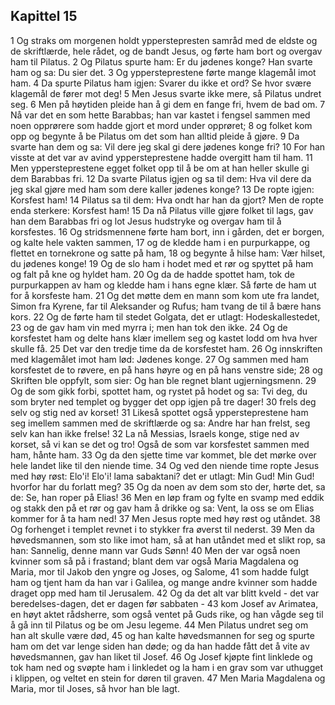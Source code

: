 ## Kapittel 15

1 Og straks om morgenen holdt ypperstepresten samråd med de eldste og de skriftlærde, hele rådet, og de bandt Jesus, og førte ham bort og overgav ham til Pilatus.
2 Og Pilatus spurte ham: Er du jødenes konge? Han svarte ham og sa: Du sier det.
3 Og yppersteprestene førte mange klagemål imot ham.
4 Da spurte Pilatus ham igjen: Svarer du ikke et ord? Se hvor svære klagemål de fører mot deg!
5 Men Jesus svarte ikke mere, så Pilatus undret seg.
6 Men på høytiden pleide han å gi dem en fange fri, hvem de bad om.
7 Nå var det en som hette Barabbas; han var kastet i fengsel sammen med noen opprørere som hadde gjort et mord under opprøret;
8 og folket kom opp og begynte å be Pilatus om det som han alltid pleide å gjøre.
9 Da svarte han dem og sa: Vil dere jeg skal gi dere jødenes konge fri?
10 For han visste at det var av avind yppersteprestene hadde overgitt ham til ham.
11 Men yppersteprestene egget folket opp til å be om at han heller skulle gi dem Barabbas fri.
12 Da svarte Pilatus igjen og sa til dem: Hva vil dere da jeg skal gjøre med ham som dere kaller jødenes konge?
13 De ropte igjen: Korsfest ham!
14 Pilatus sa til dem: Hva ondt har han da gjort? Men de ropte enda sterkere: Korsfest ham!
15 Da nå Pilatus ville gjøre folket til lags, gav han dem Barabbas fri og lot Jesus hudstryke og overgav ham til å korsfestes.
16 Og stridsmennene førte ham bort, inn i gården, det er borgen, og kalte hele vakten sammen,
17 og de kledde ham i en purpurkappe, og flettet en tornekrone og satte på ham,
18 og begynte å hilse ham: Vær hilset, du jødenes konge!
19 Og de slo ham i hodet med et rør og spyttet på ham og falt på kne og hyldet ham.
20 Og da de hadde spottet ham, tok de purpurkappen av ham og kledde ham i hans egne klær. Så førte de ham ut for å korsfeste ham.
21 Og det møtte dem en mann som kom ute fra landet, Simon fra Kyrene, far til Aleksander og Rufus; ham tvang de til å bære hans kors.
22 Og de førte ham til stedet Golgata, det er utlagt: Hodeskallestedet,
23 og de gav ham vin med myrra i; men han tok den ikke.
24 Og de korsfestet ham og delte hans klær imellem seg og kastet lodd om hva hver skulle få.
25 Det var den tredje time da de korsfestet ham.
26 Og innskriften med klagemålet imot ham lød: Jødenes konge.
27 Og sammen med ham korsfestet de to røvere, en på hans høyre og en på hans venstre side;
28 og Skriften ble oppfylt, som sier: Og han ble regnet blant ugjerningsmenn.
29 Og de som gikk forbi, spottet ham, og rystet på hodet og sa: Tvi deg, du som bryter ned templet og bygger det opp igjen på tre dager!
30 frels deg selv og stig ned av korset!
31 Likeså spottet også yppersteprestene ham seg imellem sammen med de skriftlærde og sa: Andre har han frelst, seg selv kan han ikke frelse!
32 La nå Messias, Israels konge, stige ned av korset, så vi kan se det og tro! Også de som var korsfestet sammen med ham, hånte ham.
33 Og da den sjette time var kommet, ble det mørke over hele landet like til den niende time.
34 Og ved den niende time ropte Jesus med høy røst: Elo'i! Elo'i! lama sabaktani? det er utlagt: Min Gud! Min Gud! hvorfor har du forlatt meg?
35 Og da noen av dem som sto der, hørte det, sa de: Se, han roper på Elias!
36 Men en løp fram og fylte en svamp med eddik og stakk den på et rør og gav ham å drikke og sa: Vent, la oss se om Elias kommer for å ta ham ned!
37 Men Jesus ropte med høy røst og utåndet.
38 Og forhenget i templet revnet i to stykker fra øverst til nederst.
39 Men da høvedsmannen, som sto like imot ham, så at han utåndet med et slikt rop, sa han: Sannelig, denne mann var Guds Sønn!
40 Men der var også noen kvinner som så på i frastand; blant dem var også Maria Magdalena og Maria, mor til Jakob den yngre og Joses, og Salome,
41 som hadde fulgt ham og tjent ham da han var i Galilea, og mange andre kvinner som hadde draget opp med ham til Jerusalem.
42 Og da det alt var blitt kveld - det var beredelses-dagen, det er dagen før sabbaten -
43 kom Josef av Arimatea, en høyt aktet rådsherre, som også ventet på Guds rike, og han vågde seg til å gå inn til Pilatus og be om Jesu legeme.
44 Men Pilatus undret seg om han alt skulle være død,
45 og han kalte høvedsmannen for seg og spurte ham om det var lenge siden han døde; og da han hadde fått det å vite av høvedsmannen, gav han liket til Josef.
46 Og Josef kjøpte fint linklede og tok ham ned og svøpte ham i linkledet og la ham i en grav som var uthugget i klippen, og veltet en stein for døren til graven.
47 Men Maria Magdalena og Maria, mor til Joses, så hvor han ble lagt.
